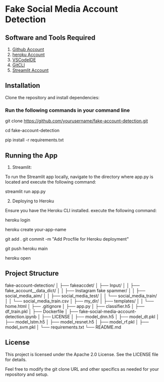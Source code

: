 # Fake Social Media Account Detection

## Software and Tools Required

1. [Github Account](https://github.com)
2. [heroku Account](https://heroku.com)
3. [VSCodeIDE](https://cpde.visualstudio.com/)
4. [GitCLI](htps://git-scm.com/book/en/v2/Getting-Started-The-Command-Line)
5. [Streamlit Account](https://streamlit.io/)

## Installation

Clone the repository and install dependencies:

### Run the following commands in your command line
git clone https://github.com/yourusername/fake-account-detection.git

cd fake-account-detection

pip install -r requirements.txt

## Running the App

1. Streamlit:

To run the Streamlit app locally, navigate to the directory where app.py is located and execute the following command:

streamlit run app.py

2. Deploying to Heroku
   
Ensure you have the Heroku CLI installed.
execute the following command:

heroku login

heroku create your-app-name

git add .
git commit -m "Add Procfile for Heroku deployment"

git push heroku main

heroku open

## Project Structure

fake-account-detection/
│
├── fakeaccdet/
│   ├── Input/
│   │   ├── fake_account__data_dict/
│   │   ├── Instagram fake spammer/
│   │   ├── social_media_aim/
│   │   ├── social_media_test/
│   │   └── social_media_train/
│   │       └── social_media_train.csv
│   ├── my_dir/
│   ├── templates/
│   │   └── home.html
│   ├── .gitignore
│   ├── app.py
│   ├── classifier.h5
│   ├── df_train.pkl
│   ├── Dockerfile
│   ├── fake-social-media-account-detection.ipynb
│   ├── LICENSE
│   ├── model_dnn.h5
│   ├── model_dt.pkl
│   ├── model_lstm.h5
│   ├── model_resnet.h5
│   ├── model_rf.pkl
│   ├── model_svm.pkl
│   └── requirements.txt
└── README.md

## License
This project is licensed under the Apache 2.0 License. See the LICENSE file for details.

Feel free to modify the git clone URL and other specifics as needed for your repository and setup.
